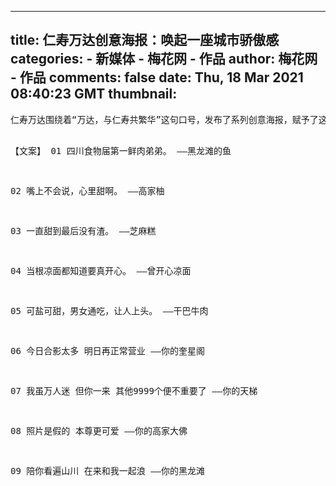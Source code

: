 
---
title: 仁寿万达创意海报：唤起一座城市骄傲感
categories: 
    - 新媒体
    - 梅花网 - 作品
author: 梅花网 - 作品
comments: false
date: Thu, 18 Mar 2021 08:40:23 GMT
thumbnail: 
---

<div>   
<pre>仁寿万达围绕着“万达，与仁寿共繁华”这句口号，发布了系列创意海报，赋予了这座城市更深层次的含义，以达到城市焕新的目的。

【文案】
01
四川食物届第一鲜肉弟弟。
——黑龙滩的鱼

02
嘴上不会说，心里甜啊。
——高家柚

03
一直甜到最后没有渣。
——芝麻糕

04
当根凉面都知道要真开心。
——曾开心凉面

05
可盐可甜，男女通吃，让人上头。
——干巴牛肉

06
今日合影太多
明日再正常营业
——你的奎星阁

07
我虽万人迷
但你一来
其他9999个便不重要了
——你的天梯

08
照片是假的
本尊更可爱
——你的高家大佛

09
陪你看遍山川
在来和我一起浪
——你的黑龙滩</pre>  
</div>
            